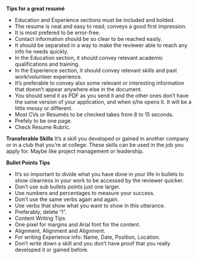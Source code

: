 **Tips for a great resumé**
- Education and Experience sections must be included and bolded.
- The resume is neat and easy to read; conveys a good first impression.
- It is most prefered to be error-free.
- Contact information should be so clear to be reached easily.
- It should be separated in a way to make the reviewer able to reach any info he needs quickly.
- In the Education section, it should convey relevant academic qualifications and training.
- In the Experience section, it should convey relevant skills and past work/volunteer experience.
- It’s preferable to convey also some relevant or interesting information that doesn’t appear anywhere else in the document.
- You should send it as PDF as you send it and the other ones don’t have the same version  of your application, and when s/he opens it. It will be a little messy or different.
- Most CVs or Resumés to be checked takes from 8 to 15 seconds.
- Prefely to be one page.
- Check Resume Rubric.


**Transferable Skills**
It’s a skill you developed or gained in another company or in a club that you’re at college. These skills can be used in the job you apply for. Maybe like project management or leadership.


**Bullet Points Tips**
- It’s so important to divide what you have done in your life in bullets to show clearness in your work to be accessed by the reviewer quicker.
- Don’t use sub bullets points just one larger.
- Use numbers and percentages to measure your success.
- Don’t use the same verbs again and again.
- Use verbs that show what you want to show in this utterance.
- Preferably, delete “I”.
- Content Writing Tips
- One pixel for margins and Arial font for the content.
- Alignment, Alignment and Alignment.
- For writing Experience info: Name, Date, Position, Location.
- Don’t write down a skill and you don’t have proof that you really developed it or gained before.

